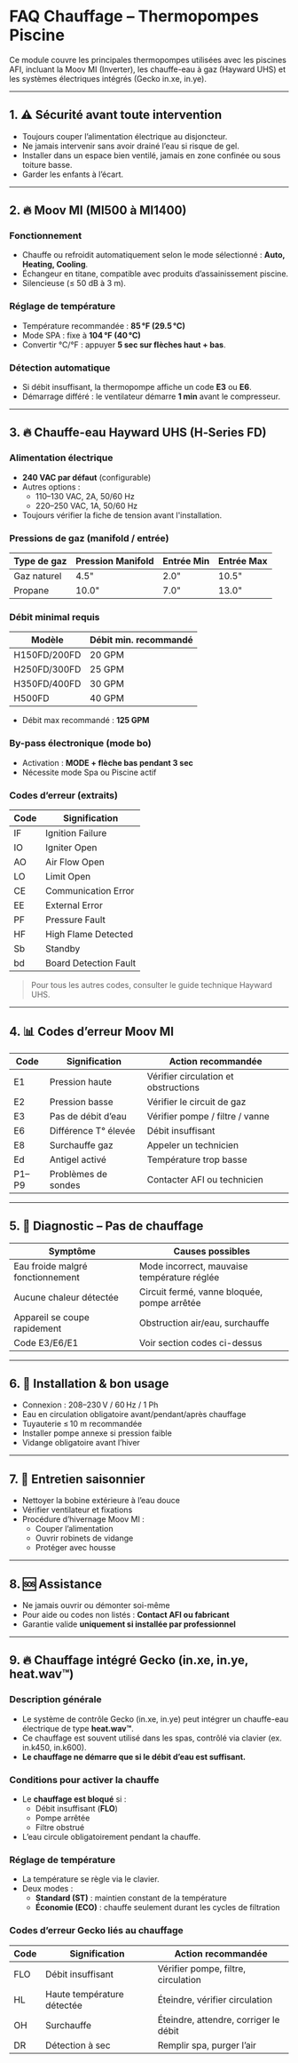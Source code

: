 # FAQ Chauffage – Thermopompes Piscine

Ce module couvre les principales thermopompes utilisées avec les piscines AFI, incluant la Moov MI (Inverter), les chauffe-eau à gaz (Hayward UHS) et les systèmes électriques intégrés (Gecko in.xe, in.ye).

---

## 1. ⚠️ Sécurité avant toute intervention

- Toujours couper l’alimentation électrique au disjoncteur.
- Ne jamais intervenir sans avoir drainé l’eau si risque de gel.
- Installer dans un espace bien ventilé, jamais en zone confinée ou sous toiture basse.
- Garder les enfants à l’écart.

---

## 2. 🔥 Moov MI (MI500 à MI1400)

### Fonctionnement
- Chauffe ou refroidit automatiquement selon le mode sélectionné : **Auto, Heating, Cooling**.
- Échangeur en titane, compatible avec produits d’assainissement piscine.
- Silencieuse (≤ 50 dB à 3 m).

### Réglage de température
- Température recommandée : **85 °F (29.5 °C)**
- Mode SPA : fixe à **104 °F (40 °C)**
- Convertir °C/°F : appuyer **5 sec sur flèches haut + bas**.

### Détection automatique
- Si débit insuffisant, la thermopompe affiche un code **E3** ou **E6**.
- Démarrage différé : le ventilateur démarre **1 min** avant le compresseur.

---

## 3. 🔥 Chauffe-eau Hayward UHS (H‑Series FD)

### Alimentation électrique
- **240 VAC par défaut** (configurable)
- Autres options :
  - 110–130 VAC, 2A, 50/60 Hz
  - 220–250 VAC, 1A, 50/60 Hz
- Toujours vérifier la fiche de tension avant l'installation.

### Pressions de gaz (manifold / entrée)
| Type de gaz   | Pression Manifold | Entrée Min | Entrée Max |
|---------------|-------------------|------------|-------------|
| Gaz naturel   | 4.5"              | 2.0"       | 10.5"       |
| Propane       | 10.0"             | 7.0"       | 13.0"       |

### Débit minimal requis
| Modèle         | Débit min. recommandé |
|----------------|------------------------|
| H150FD/200FD   | 20 GPM                |
| H250FD/300FD   | 25 GPM                |
| H350FD/400FD   | 30 GPM                |
| H500FD         | 40 GPM                |

- Débit max recommandé : **125 GPM**

### By-pass électronique (mode bo)
- Activation : **MODE + flèche bas pendant 3 sec**
- Nécessite mode Spa ou Piscine actif

### Codes d’erreur (extraits)
| Code | Signification                  |
|------|--------------------------------|
| IF   | Ignition Failure               |
| IO   | Igniter Open                   |
| AO   | Air Flow Open                  |
| LO   | Limit Open                     |
| CE   | Communication Error            |
| EE   | External Error                 |
| PF   | Pressure Fault                 |
| HF   | High Flame Detected            |
| Sb   | Standby                        |
| bd   | Board Detection Fault          |

> Pour tous les autres codes, consulter le guide technique Hayward UHS.

---

## 4. 📊 Codes d’erreur Moov MI

| Code | Signification            | Action recommandée                         |
|------|--------------------------|---------------------------------------------|
| E1   | Pression haute           | Vérifier circulation et obstructions        |
| E2   | Pression basse           | Vérifier le circuit de gaz                  |
| E3   | Pas de débit d’eau       | Vérifier pompe / filtre / vanne             |
| E6   | Différence T° élevée     | Débit insuffisant                           |
| E8   | Surchauffe gaz           | Appeler un technicien                       |
| Ed   | Antigel activé           | Température trop basse                      |
| P1–P9| Problèmes de sondes      | Contacter AFI ou technicien                 |

---

## 5. 🧪 Diagnostic – Pas de chauffage

| Symptôme                      | Causes possibles                            |
|------------------------------|---------------------------------------------|
| Eau froide malgré fonctionnement | Mode incorrect, mauvaise température réglée |
| Aucune chaleur détectée      | Circuit fermé, vanne bloquée, pompe arrêtée |
| Appareil se coupe rapidement | Obstruction air/eau, surchauffe             |
| Code E3/E6/E1                | Voir section codes ci-dessus                |

---

## 6. 🧰 Installation & bon usage

- Connexion : 208–230 V / 60 Hz / 1 Ph
- Eau en circulation obligatoire avant/pendant/après chauffage
- Tuyauterie ≤ 10 m recommandée
- Installer pompe annexe si pression faible
- Vidange obligatoire avant l’hiver

---

## 7. 🧼 Entretien saisonnier

- Nettoyer la bobine extérieure à l’eau douce
- Vérifier ventilateur et fixations
- Procédure d’hivernage Moov MI :
  - Couper l’alimentation
  - Ouvrir robinets de vidange
  - Protéger avec housse

---

## 8. 🆘 Assistance

- Ne jamais ouvrir ou démonter soi-même
- Pour aide ou codes non listés : **Contact AFI ou fabricant**
- Garantie valide **uniquement si installée par professionnel**

---

## 9. 🔥 Chauffage intégré Gecko (in.xe, in.ye, heat.wav™)

### Description générale
- Le système de contrôle Gecko (in.xe, in.ye) peut intégrer un chauffe-eau électrique de type **heat.wav™**.
- Ce chauffage est souvent utilisé dans les spas, contrôlé via clavier (ex. in.k450, in.k600).
- **Le chauffage ne démarre que si le débit d’eau est suffisant.**

### Conditions pour activer la chauffe
- Le **chauffage est bloqué** si :
  - Débit insuffisant (**FLO**)
  - Pompe arrêtée
  - Filtre obstrué
- L’eau circule obligatoirement pendant la chauffe.

### Réglage de température
- La température se règle via le clavier.
- Deux modes :
  - **Standard (ST)** : maintien constant de la température
  - **Économie (ECO)** : chauffe seulement durant les cycles de filtration

### Codes d’erreur Gecko liés au chauffage
| Code | Signification              | Action recommandée                    |
|------|----------------------------|----------------------------------------|
| FLO  | Débit insuffisant          | Vérifier pompe, filtre, circulation    |
| HL   | Haute température détectée | Éteindre, vérifier circulation         |
| OH   | Surchauffe                 | Éteindre, attendre, corriger le débit  |
| DR   | Détection à sec            | Remplir spa, purger l’air              |
